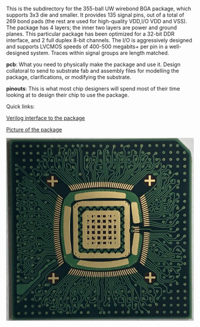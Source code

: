 This is the subdirectory for the 355-ball UW wirebond BGA package, which supports 3x3 die and smaller. It provides 135 signal pins, out of a total of 269 bond pads (the rest are used for high-quality VDD,I/O VDD and VSS). The package has 4 layers; the inner two layers are power and ground planes. This particular package has been optimized for a 32-bit DDR interface, and 2 full duplex 8-bit channels. The I/O is aggressively designed and supports LVCMOS speeds of 400-500 megabits+ per pin in a well-designed system. Traces within signal groups are length matched.

**pcb**:  What you need to physically make the package and use it. Design collatoral to send to substrate fab and assembly
          files for modelling the package, clarifications, or modifying the substrate.

**pinouts**: This is what most chip designers will spend most of their time looking at to design their chip to use the package.

Quick links:

   [Verilog interface to the package](https://github.com/bespoke-silicon-group/bsg_packaging/blob/master/uw_bga/pinouts/bsg_asic_cloud/common/verilog/bsg_pinout.v)
      
   [Picture of the package](https://github.com/bespoke-silicon-group/bsg_packaging/blob/master/uw_bga/UW_BGA.png)

   <img src="UW_BGA.png">
   
   
